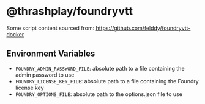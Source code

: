 # @thrashplay/foundryvtt

Some script content sourced from: https://github.com/felddy/foundryvtt-docker

## Environment Variables
* `FOUNDRY_ADMIN_PASSWORD_FILE`: absolute path to a file containing the admin password to use
* `FOUNDRY_LICENSE_KEY_FILE`: absolute path to a file containing the Foundry license key
* `FOUNDRY_OPTIONS_FILE`: absolute path to the options.json file to use